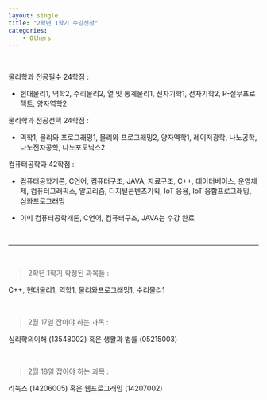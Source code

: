 ```yaml
---
layout: single
title: "2학년 1학기 수강신청"
categories:
    - Others
---
```


<br>

물리학과 전공필수 24학점 :
- 현대물리1, 역학2, 수리물리2, 열 및 통계물리1, 전자기학1, 전자기학2, P-실무프로젝트, 양자역학2

물리학과 전공선택 24학점 : 
- 역학1, 물리와 프로그래밍1, 물리와 프로그래밍2, 양자역학1, 레이저광학, 나노공학, 나노전자공학, 나노포토닉스2

컴퓨터공학과 42학점 : 
- 컴퓨터공학개론, C언어, 컴퓨터구조, JAVA, 자료구조, C++,
 데이터베이스, 운영체제, 컴퓨터그래픽스, 알고리즘, 디지털콘텐츠기획, IoT 응용, IoT 융합프로그래밍, 심화프로그래밍

- 이미 컴퓨터공학개론, C언어, 컴퓨터구조, JAVA는 수강 완료

<br>

---


<br>

> 2학년 1학기 확정된 과목들 :

C++, 현대물리1, 역학1, 물리와프로그래밍1, 수리물리1

<br>

> 2월 17일 잡아야 하는 과목 :

심리학의이해 (13548002) 혹은 생활과 법률 (05215003)


<br>

> 2월 18일 잡아야 하는 과목 :

리눅스 (14206005) 혹은 웹프로그래밍 (14207002) 
